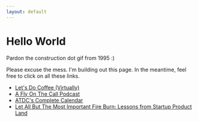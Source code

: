 ```yaml
---
layout: default
---
```


# Hello World

<p>Pardon the construction dot gif from 1995 :)</p>

<p>Please excuse the mess. I'm building out this page. In the meantime, feel free to click on all these links.</p>

<ul>
<li><a class="btn btn-warning" href="https://calendly.com/adam-gautsch/one-on-one-with-yourname" role="button">Let's Do Coffee (Virtually)</a></li>
<li><a href="http://aflyonthecall.com/" title="Link to Anchor landing page">A Fly On The Call Podcast</a></li>
<li><a href="https://atdc.org/community/" title="Join the ATDC">ATDC's Complete Calendar</a></li>
<li><a href="https://www.eventbrite.com/e/let-all-but-the-most-important-fire-burn-lessons-from-startup-product-land-tickets-131346816865" title="My Next Event">Let All But The Most Important Fire Burn: Lessons from Startup Product Land</a></li>
</ul>
